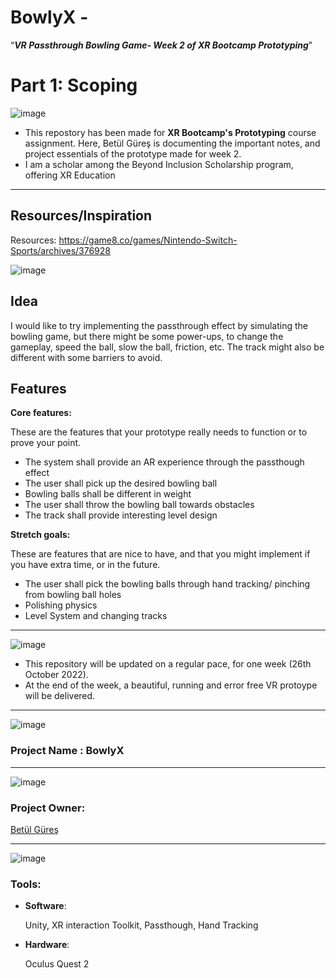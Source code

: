 # BowlyX -
“*********************************************VR Passthrough Bowling Game- Week 2 of XR Bootcamp Prototyping*********************************************”

# Part 1: Scoping

![image](https://user-images.githubusercontent.com/60520606/159128296-733f12f0-7c50-4bbb-aa16-22c3c055d897.png)

* This repostory has been made for **XR Bootcamp's Prototyping** course assignment. Here, Betül Güreş is documenting the important notes, and project essentials of the prototype made for week 2. 
* I am a scholar among the Beyond Inclusion Scholarship program, offering XR Education

***
## Resources/Inspiration

Resources: https://game8.co/games/Nintendo-Switch-Sports/archives/376928


![image](https://user-images.githubusercontent.com/60520606/198892841-acc6ab39-6979-48d5-a8e5-a97bbf1da774.png)

## Idea

I would like to try implementing the passthrough effect by simulating the bowling game, but there might be some power-ups, to change the gameplay, speed the ball, slow the ball, friction, etc. The track might also be different with some barriers to avoid.

## Features

**Core features:** 

These are the features that your prototype really needs to function or to prove your point.

- The system shall provide an AR experience through the passthough effect
- The user shall pick up the desired bowling ball
- Bowling balls shall be different in weight
- The user shall throw the bowling ball towards obstacles
- The track shall provide interesting level design

**Stretch goals:** 

These are features that are nice to have, and that you might implement if you have extra time, or in the future.

- The user shall pick the bowling balls through hand tracking/ pinching from bowling ball holes  
- Polishing physics
- Level System and changing tracks



***

![image](https://user-images.githubusercontent.com/60520606/159128271-92556441-6668-4fa6-a548-7519c0c5ad94.png)


* This repository will be updated on a regular pace, for one week (26th October 2022).
* At the end of the week, a beautiful, running and error free VR protoype will be delivered. 


***

![image](https://user-images.githubusercontent.com/60520606/159128215-1d3daa78-beee-49ce-a498-3fd2bf06664a.png)

### Project Name : BowlyX

***

![image](https://user-images.githubusercontent.com/60520606/159128239-6a87b595-5976-4244-82cc-c11260967b71.png)


### Project Owner: 

[Betül Güreş](https://github.com/betty-gures)

***

![image](https://user-images.githubusercontent.com/60520606/159128452-a40a409f-35cd-4c27-8c0e-d7b51d2714e8.png)

### Tools:
- **Software**:

  Unity, XR interaction Toolkit, Passthough, Hand Tracking
  
- **Hardware**: 

  Oculus Quest 2 


